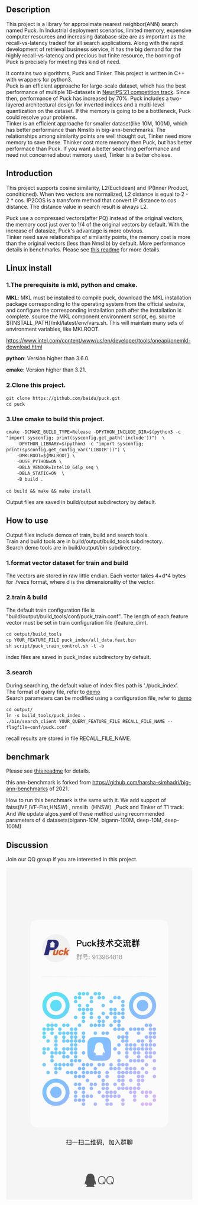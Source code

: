 ## Description
This project is a library for approximate nearest neighbor(ANN) search named Puck.
In Industrial deployment scenarios, limited memory, expensive computer resources and increasing database size are as important as the recall-vs-latency tradeof for all search applications.
Along with the rapid development of retrieval business service, it has the big demand for the highly recall-vs-latency and precious but finite resource, the borning of Puck is precisely for meeting this kind of need.

It contains two algorithms, Puck and Tinker. 
This project is written in C++ with wrappers for python3.  
Puck is an efficient approache for large-scale dataset, which has the best performance of multiple 1B-datasets in [NeurIPS'21 competition track](https://github.com/harsha-simhadri/big-ann-benchmarks/blob/main/neurips21/t1_t2/README.md#results-for-t1).
Since then, performance of Puck has increased by 70%. 
Puck includes a two-layered architectural design for inverted indices and a multi-level quantization on the dataset.
If the memory is going to be a bottleneck, Puck could resolve your problems.  
Tinker is an efficient approache for smaller dataset(like 10M, 100M), which has better performance than Nmslib in big-ann-benchmarks. 
The relationships among similarity points are well thought out, Tinker need more memory to save these. Thinker cost more memory then Puck, but has better performace than Puck. If you want a better searching performance and need not concerned about memory used, Tinker is a better choiese.

## Introduction

This project supports cosine similarity, L2(Euclidean) and IP(Inner Product, conditioned).
When two vectors are normalized, L2 distance is equal to 2 - 2 * cos.
IP2COS is a transform method that convert IP distance to cos distance.
The distance value in search result is always L2.  

Puck use a compressed vectors(after PQ) instead of the original vectors, the memory cost just over to 1/4 of the original vectors by default.
With the increase of datasize, Puck's advantage is more obvious.  
Tinker need save relationships of similarity points, the memory cost is more than the original vectors (less than Nmslib) by default.
More performance details in benchmarks. Please see [this readme](./ann-benchmarks/README.md) for more details.

## Linux install

### 1.The prerequisite is mkl, python and cmake.
**MKL**:  MKL must be installed to compile puck, download the MKL installation package corresponding to the operating system from the official website, and configure the corresponding installation path after the installation is complete.
source the MKL component environment script, eg. source ${INSTALL_PATH}/mkl/latest/env/vars.sh. This will maintain many sets of environment variables, like MKLROOT.

https://www.intel.com/content/www/us/en/developer/tools/oneapi/onemkl-download.html

**python**: Version higher than 3.6.0.

**cmake**:  Version higher than 3.21.
### 2.Clone this project.
````shell
git clone https://github.com/baidu/puck.git
cd puck
````

### 3.Use cmake to build this project.
````shell
cmake -DCMAKE_BUILD_TYPE=Release -DPYTHON_INCLUDE_DIR=$(python3 -c "import sysconfig; print(sysconfig.get_path('include'))")  \
    -DPYTHON_LIBRARY=$(python3 -c "import sysconfig; print(sysconfig.get_config_var('LIBDIR'))") \
    -DMKLROOT=${MKLROOT} \
    -DUSE_PYTHON=ON \
    -DBLA_VENDOR=Intel10_64lp_seq \
    -DBLA_STATIC=ON  \
    -B build .

cd build && make && make install
````
Output files are saved in build/output subdirectory by default.

## How to use
Output files include demos of train, build and search tools.  
Train and build tools are in build/output/build_tools subdirectory.  
Search demo tools are in build/output/bin subdirectory.

### 1.format vector dataset for train and build
The vectors are stored in raw little endian.
Each vector takes 4+d*4 bytes for .fvecs format, where d is the dimensionality of the vector.

### 2.train & build
The default train configuration file is "build/output/build_tools/conf/puck_train.conf".
The length of each feature vector must be set in train configuration file (feature_dim).

````shell
cd output/build_tools
cp YOUR_FEATURE_FILE puck_index/all_data.feat.bin
sh script/puck_train_control.sh -t -b
````

index files are saved in puck_index subdirectory by default.

### 3.search
During searching, the default value of index files path is './puck_index'.  
The format of query file, refer to [demo](./tools/demo/init-feature-example)  
Search parameters can be modified using a configuration file, refer to [demo](./demo/conf/puck.conf )

````shell
cd output/
ln -s build_tools/puck_index .
./bin/search_client YOUR_QUERY_FEATURE_FILE RECALL_FILE_NAME --flagfile=conf/puck.conf
````

recall results are stored in file RECALL_FILE_NAME.


## benchmark
Please see [this readme](./ann-benchmarks/README.md) for details.

this ann-benchmark is forked from https://github.com/harsha-simhadri/big-ann-benchmarks of 2021.

How to run this benchmark is the same with it. We add support of faiss(IVF,IVF-Flat,HNSW) , nmslib（HNSW）,Puck and Tinker of T1 track. And We update algos.yaml of these method using recommended parameters of 4 datasets(bigann-10M, bigann-100M, deep-10M, deep-100M)

## Discussion
Join our QQ group if you are interested in this project.

![QQ Group](./docs/PuckQQGroup.jpeg)
